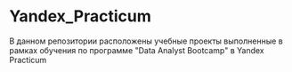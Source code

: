 # Yandex_Practicum
 В данном репозитории расположены учебные проекты выполненные в рамках обучения по программе "Data Analyst Bootcamp" в Yandex Practicum
